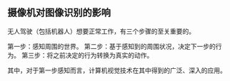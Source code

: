 ## 摄像机对图像识别的影响

无人驾驶（包括机器人）想要正常工作，有三个步骤的至关重要的。

第一步：感知周围的世界。
第二步：基于感知到的周围状况，决定下一步的行为。
第三步：将之前决定的行为转换为真实的动作。

其中，对于第一步感知而言，计算机视觉技术在其中得到的广泛、深入的应用。

